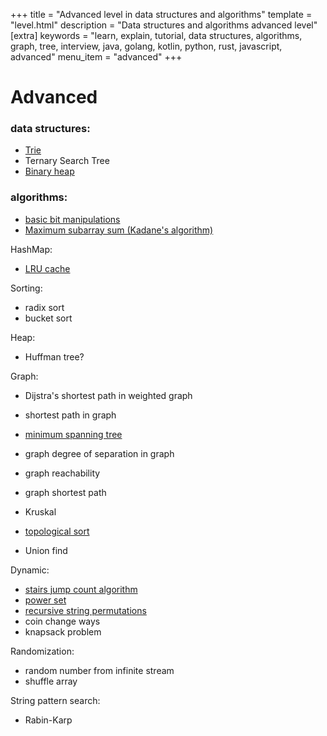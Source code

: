 +++
title = "Advanced level in data structures and algorithms"
template = "level.html"
description = "Data structures and algorithms advanced level"
[extra]
    keywords = "learn, explain, tutorial, data structures, algorithms, graph, tree, interview, java, golang, kotlin, python, rust, javascript, advanced"
    menu_item = "advanced"
+++

# Advanced

### data structures:
- [Trie](/advanced/trie)
- Ternary Search Tree
- [Binary heap](/advanced/binary-heap)


### algorithms:
- [basic bit manipulations](/advanced/bit-manipulations)
- [Maximum subarray sum (Kadane's algorithm)](/advanced/maximum-subarray-sum)

HashMap:
- [LRU cache](/advanced/lru-cache)

Sorting:
- radix sort
- bucket sort

Heap:
- Huffman tree?

Graph:
- Dijstra's shortest path in weighted graph
- shortest path in graph
- [minimum spanning tree](/advanced/kruskal-minimum-spanning-tree)
- graph degree of separation in graph 
- graph reachability
- graph shortest path
- Kruskal
- [topological sort](/advanced/topological-sort)

- Union find

Dynamic:
- [stairs jump count algorithm](/advanced/stairs-jump-algorithm)
- [power set](/advanced/powerset)
- [recursive string permutations](/advanced/recursive-string-permutations)
- coin change ways
- knapsack problem

Randomization:
- random number from infinite stream
- shuffle array

String pattern search:
- Rabin-Karp